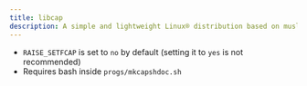 ```yaml
---
title: libcap
description: A simple and lightweight Linux® distribution based on musl libc and toybox
---
```


- `RAISE_SETFCAP` is set to `no` by default (setting it to `yes` is not recommended)
- Requires bash inside `progs/mkcapshdoc.sh`
